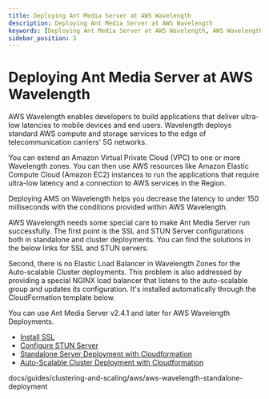 ```yaml
---
title: Deploying Ant Media Server at AWS Wavelength 
description: Deploying Ant Media Server at AWS Wavelength
keywords: [Deploying Ant Media Server at AWS Wavelength, AWS Wavelength, Ant Media Server Documentation, Ant Media Server Tutorials]
sidebar_position: 5
---
```


# Deploying Ant Media Server at AWS Wavelength

AWS Wavelength enables developers to build applications that deliver ultra-low latencies to mobile devices and end users. Wavelength deploys standard AWS compute and storage services to the edge of telecommunication carriers' 5G networks. 

You can extend an Amazon Virtual Private Cloud (VPC) to one or more Wavelength zones. You can then use AWS resources like Amazon Elastic Compute Cloud (Amazon EC2) instances to run the applications that require ultra-low latency and a connection to AWS services in the Region.

Deploying AMS on Wavelength helps you decrease the latency to under 150 milliseconds with the conditions provided within AWS Wavelength.

AWS Wavelength needs some special care to make Ant Media Server run successfully. The first point is the SSL and STUN Server configurations both in standalone and cluster deployments. You can find the solutions in the below links for SSL and STUN servers.

Second, there is no Elastic Load Balancer in Wavelength Zones for the Auto-scalable Cluster deployments. This problem is also addressed by providing a special NGINX load balancer that listens to the auto-scalable group and updates its configuration. It's installed automatically through the CloudFormation template below.

You can use Ant Media Server v2.4.1 and later for AWS Wavelength Deployments.

*   [Install SSL](/v1/docs/installing-ssl)
*   [Configure STUN Server](/v1/docs/configuring-stun-server)
*   [Standalone Server Deployment with Cloudformation](guides/clustering-and-scaling/aws/aws-wavelength-standalone-deployment)
*   [Auto-Scalable Cluster Deployment with Cloudformation](guides/clustering-and-scaling/aws/aws-wavelength-cluster-deployment/)

docs/guides/clustering-and-scaling/aws/aws-wavelength-standalone-deployment